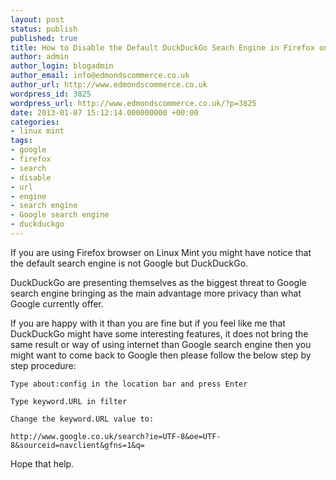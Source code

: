 ```yaml
---
layout: post
status: publish
published: true
title: How to Disable the Default DuckDuckGo Seach Engine in Firefox on Linux Mint?
author: admin
author_login: blogadmin
author_email: info@edmondscommerce.co.uk
author_url: http://www.edmondscommerce.co.uk
wordpress_id: 3825
wordpress_url: http://www.edmondscommerce.co.uk/?p=3825
date: 2013-01-07 15:12:14.000000000 +00:00
categories:
- linux mint
tags:
- google
- firefox
- search
- disable
- url
- engine
- search engine
- Google search engine
- duckduckgo
---
```

If you are using Firefox browser on Linux Mint you might have notice that the default search engine is not Google but DuckDuckGo.

DuckDuckGo are presenting themselves as the biggest threat to Google search engine bringing as the main advantage more privacy than what Google currently offer.

If you are happy with it than you are fine but if you feel like me that DuckDuckGo might have some interesting features, it does not bring the same result or way of using internet than Google search engine then you might want to come back to Google then please follow the below step by step procedure:

    Type about:config in the location bar and press Enter

    Type keyword.URL in filter

    Change the keyword.URL value to:

    http://www.google.co.uk/search?ie=UTF-8&oe=UTF-8&sourceid=navclient&gfns=1&q=

Hope that help.
